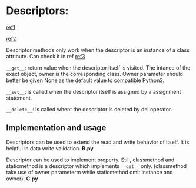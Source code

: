 # Descriptors:
[ref1](https://www.datacamp.com/tutorial/python-descriptors)

[ref2](https://www.topcoder.com/thrive/articles/use-of-descriptors-in-python)

Descriptor methods only work when the descriptor is an instance of a class attribute. Can check it in ref [ref3](https://stackoverflow.com/questions/17630931/why-get-method-is-not-called-for-instance-attribute)

```__get__```: return value when the descriptor itself is visited. The intance of the exact object, owner is the corresponding class. Owner parameter should better be given None as the default value to compatible Python3.

```__set__```: is called when the descriptor itself is assigned by a assignment statement.

```__delete__```: is called whent the descriptor is deleted by del operator.

## Implementation and usage

Descriptors can be used to extend the read and write behavior of itself. It is helpful in data write validation. __B.py__

Descriptor can be used to implement property. Still, classmethod and staticmethod is a descriptor which implements ```__get__``` only. (classmethod take use of owner parameterm while staticmethod omit instance and owner). __C.py__

